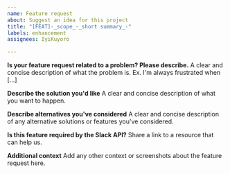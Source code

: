 ```yaml
---
name: Feature request
about: Suggest an idea for this project
title: "[FEAT]-_scope_-_short summary_-"
labels: enhancement
assignees: IyiKuyoro

---
```


**Is your feature request related to a problem? Please describe.**
A clear and concise description of what the problem is. Ex. I'm always frustrated when [...]

**Describe the solution you'd like**
A clear and concise description of what you want to happen.

**Describe alternatives you've considered**
A clear and concise description of any alternative solutions or features you've considered.

**Is this feature required by the Slack API?**
Share a link to a resource that can help us.

**Additional context**
Add any other context or screenshots about the feature request here.

